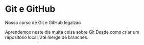 # Git e GitHub

Nosso curso de Git e GitHub legalzao

Aprendemos neste dia muita coisa sobre Git
Desde como criar um repositório local, até merge de branches.